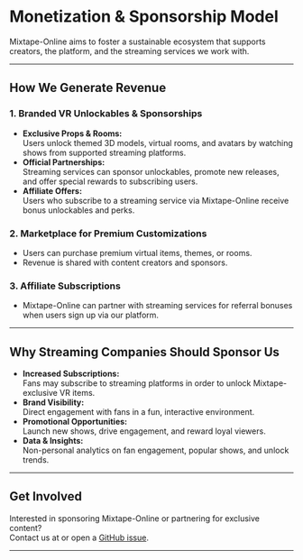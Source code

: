 # Monetization & Sponsorship Model

Mixtape-Online aims to foster a sustainable ecosystem that supports creators, the platform, and the streaming services we work with.

---

## How We Generate Revenue

### 1. **Branded VR Unlockables & Sponsorships**

- **Exclusive Props & Rooms:**  
  Users unlock themed 3D models, virtual rooms, and avatars by watching shows from supported streaming platforms.
- **Official Partnerships:**  
  Streaming services can sponsor unlockables, promote new releases, and offer special rewards to subscribing users.
- **Affiliate Offers:**  
  Users who subscribe to a streaming service via Mixtape-Online receive bonus unlockables and perks.

### 2. **Marketplace for Premium Customizations**

- Users can purchase premium virtual items, themes, or rooms.
- Revenue is shared with content creators and sponsors.

### 3. **Affiliate Subscriptions**

- Mixtape-Online can partner with streaming services for referral bonuses when users sign up via our platform.

---

## Why Streaming Companies Should Sponsor Us

- **Increased Subscriptions:**  
  Fans may subscribe to streaming platforms in order to unlock Mixtape-exclusive VR items.
- **Brand Visibility:**  
  Direct engagement with fans in a fun, interactive environment.
- **Promotional Opportunities:**  
  Launch new shows, drive engagement, and reward loyal viewers.
- **Data & Insights:**  
  Non-personal analytics on fan engagement, popular shows, and unlock trends.

---

## Get Involved

Interested in sponsoring Mixtape-Online or partnering for exclusive content?  
Contact us at <project-email> or open a [GitHub issue](https://github.com/Kiyoshiakira/Mixtape-Online/issues).

---
